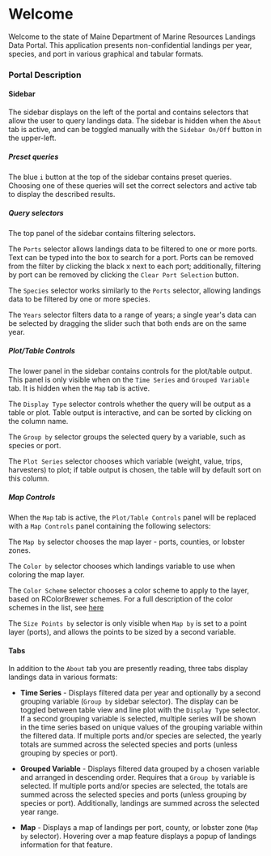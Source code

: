# Welcome

Welcome to the state of Maine Department of Marine Resources Landings Data Portal. This application presents non-confidential landings per year, species, and port in various graphical and tabular formats.

### Portal Description

#### Sidebar

The sidebar displays on the left of the portal and contains selectors that allow the user to query landings data. The sidebar is hidden when the `About` tab is active, and can be toggled manually with the `Sidebar On/Off` button in the upper-left.

##### Preset queries

The blue `i` button at the top of the sidebar contains preset queries. Choosing one of these queries will set the correct selectors and active tab to display the described results.

##### Query selectors

The top panel of the sidebar contains filtering selectors. 

The `Ports` selector allows landings data to be filtered to one or more ports. Text can be typed into the box to search for a port. Ports can be removed from the filter by clicking the black x next to each port; additionally, filtering by port can be removed by clicking the `Clear Port Selection` button.

The `Species` selector works similarly to the `Ports` selector, allowing landings data to be filtered by one or more species.

The `Years` selector filters data to a range of years; a single year's data can be selected by dragging the slider such that both ends are on the same year.

##### Plot/Table Controls

The lower panel in the sidebar contains controls for the plot/table output. This panel is only visible when on the `Time Series` and `Grouped Variable` tab. It is hidden when the `Map` tab is active.

The `Display Type` selector controls whether the query will be output as a table or plot. Table output is interactive, and can be sorted by clicking on the column name.

The `Group by` selector groups the selected query by a variable, such as species or port.

The `Plot Series` selector chooses which variable (weight, value, trips, harvesters) to plot; if table output is chosen, the table will by default sort on this column.

##### Map Controls

When the `Map` tab is active, the `Plot/Table Controls` panel will be replaced with a `Map Controls` panel containing the following selectors:

The `Map by` selector chooses the map layer - ports, counties, or lobster zones.

The `Color by` selector chooses which landings variable to use when coloring the map layer.

The `Color Scheme` selector chooses a color scheme to apply to the layer, based on RColorBrewer schemes. For a full description of the color schemes in the list, see [here](https://www.nceas.ucsb.edu/~frazier/RSpatialGuides/colorPaletteCheatsheet.pdf#page=4)

The `Size Points by` selector is only visible when `Map by` is set to a point layer (ports), and allows the points to be sized by a second variable.

#### Tabs

In addition to the `About` tab you are presently reading, three tabs display landings data in various formats:

* **Time Series** - Displays filtered data per year and optionally by a second grouping variable (`Group by` sidebar selector). The display can be toggled between table view and line plot with the `Display Type` selector. If a second grouping variable is selected, multiple series will be shown in the time series based on unique values of the grouping variable within the filtered data. If multiple ports and/or species are selected, the yearly totals are summed across the selected species and ports (unless grouping by species or port).

* **Grouped Variable** - Displays filtered data grouped by a chosen variable and arranged in descending order. Requires that a `Group by` variable is selected. If multiple ports and/or species are selected, the totals are summed across the selected species and ports (unless grouping by species or port). Additionally, landings are summed across the selected year range.

* **Map** - Displays a map of landings per port, county, or lobster zone (`Map by` selector). Hovering over a map feature displays a popup of landings information for that feature.






